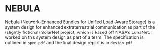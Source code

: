 # NEBULA
Nebula (Network-Enhanced Bundles for Unified Load-Aware Storage) is a system design for enhanced extraterrestrial communication as part of the (slightly fictional) SolarNet project, which is based off NASA's LunaNet.
I worked on this system design as part of a team. The specification is outlined in `spec.pdf` and the final design report is in `design.pdf`.
